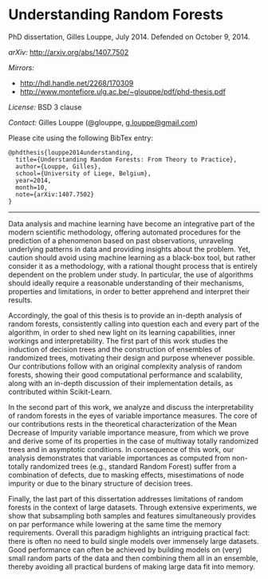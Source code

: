Understanding Random Forests
============================

PhD dissertation, Gilles Louppe, July 2014. Defended on October 9, 2014. 

_arXiv:_ http://arxiv.org/abs/1407.7502

_Mirrors:_ 
- http://hdl.handle.net/2268/170309
- http://www.montefiore.ulg.ac.be/~glouppe/pdf/phd-thesis.pdf

_License:_ BSD 3 clause

_Contact:_ Gilles Louppe (@glouppe, <g.louppe@gmail.com>)

Please cite using the following BibTex entry:

```
@phdthesis{louppe2014understanding,
  title={Understanding Random Forests: From Theory to Practice},
  author={Louppe, Gilles},
  school={University of Liege, Belgium},
  year=2014,
  month=10,
  note={arXiv:1407.7502}
}
```

---

Data analysis and machine learning have become an integrative part of the
modern scientific methodology, offering automated procedures for the prediction
of a phenomenon based on past observations, unraveling underlying patterns in
data and providing insights about the problem. Yet, caution should
avoid using machine learning as a black-box tool, but rather consider it as a
methodology, with a rational thought process that is entirely dependent on the
problem under study. In particular, the use of algorithms
should ideally require a reasonable understanding of their
mechanisms, properties and limitations, in order to better apprehend and
interpret their results.

Accordingly, the goal of this thesis is to provide an in-depth
analysis of random forests, consistently calling into
question each and every part of the algorithm, in order to shed new light on
its learning capabilities, inner workings and interpretability. The first
part of this work studies the induction of decision trees and the construction of
ensembles of randomized trees, motivating their design and purpose whenever
possible. Our contributions follow with an original complexity
analysis of random forests, showing their good computational performance
and scalability, along with an in-depth discussion of their
implementation details, as contributed within Scikit-Learn.

In the second part of this work, we analyze and discuss the interpretability of
random forests in the eyes of variable importance measures. The core of our
contributions rests in the theoretical characterization of the Mean Decrease of
Impurity variable importance measure, from which we prove and derive some of
its properties in the case of multiway totally randomized trees and in
asymptotic conditions. In consequence of this work, our analysis  demonstrates
that variable importances as computed from non-totally randomized trees (e.g.,
standard Random Forest) suffer from a combination of defects, due to masking
effects, misestimations of node impurity or due to the binary structure of
decision trees.

Finally, the last part of this dissertation addresses limitations of random
forests in the context of large datasets. Through extensive experiments, we
show that subsampling both samples and features simultaneously provides on par
performance while lowering at the same time the memory requirements. Overall
this paradigm highlights an intriguing practical fact: there is often no need
to build single models over immensely large datasets. Good performance can
often be achieved by building models on (very) small random parts of the data
and then combining them all in an ensemble, thereby avoiding all practical
burdens of making large data fit into memory.

